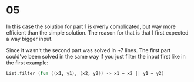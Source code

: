 # 05

In this case the solution for part 1 is overly complicated, but way more efficient than the simple solution.
The reason for that is that I first expected a way bigger input.

Since it wasn't the second part was solved in ~7 lines.
The first part could've been solved in the same way if you just filter the input first like in the first example:

```fsharp
List.filter (fun ((x1, y1), (x2, y2)) -> x1 = x2 || y1 = y2)
```
